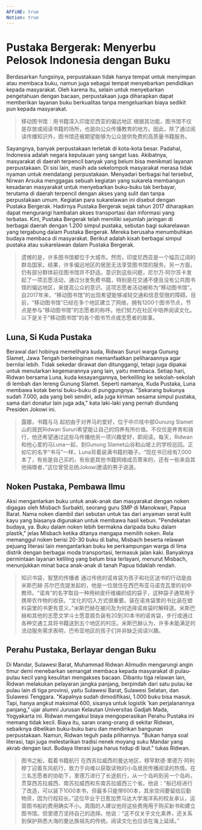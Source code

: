 ```yaml
---
AFFiNE: true
Notion: true
---
```


# Pustaka Bergerak: Menyerbu Pelosok Indonesia dengan Buku

Berdasarkan fungsinya, perpustakaan tidak hanya tempat untuk menyimpan atau membaca buku, namun juga sebagai tempat menyebarkan pendidikan kepada masyarakat. Oleh karena itu, selain untuk menyebarkan pengetahuan dengan bacaan, perpustakaan juga diharapkan dapat memberikan layanan buku berkualitas tanpa mengeluarkan biaya sedikit pun kepada masyarakat.

> 移动图书馆：用书籍深入印度尼西亚的偏远地区
> 根据其功能，图书馆不仅是存放或阅读书籍的场所，也是向公众传播教育的地方。因此，除了通过阅读传播知识外，图书馆还被期望能够为公众提供免费的高质量书籍服务。

Sayangnya, banyak perpustakaan terletak di kota-kota besar. Padahal, Indonesia adalah negara kepulauan yang sangat luas. Akibatnya, masyarakat di daerah terpencil banyak yang belum bisa menikmati layanan perpustakaan. Di sisi lain, masih ada sekelompok masyarakat merasa tidak nyaman untuk mendatangi perpustakaan. Menyadari berbagai hal tersebut, Nirwan Arsuka menggagas sebuah kegiatan yang sukarela membangun kesadaran masyarakat untuk menyebarkan buku-buku tak berbayar, terutama di daerah terpencil dengan akses yang sulit dan tanpa perpustakaan umum. Kegiatan para sukarelawan ini disebut dengan Pustaka Bergerak. Hadirnya Pustaka Bergerak sejak tahun 2017 diharapkan dapat mengurangi hambatan akses transportasi dan informasi yang terbatas. Kini, Pustaka Bergerak telah memiliki sejumlah jaringan di berbagai daerah dengan 1.200 simpul pustaka, sebutan bagi sukarelawan yang tergabung dalam Pustaka Bergerak. Mereka berusaha menumbuhkan budaya membaca di masyarakat. Berikut adalah kisah berbagai simpul pustaka atau sukarelawan dalam Pustaka Bergerak.

> 遗憾的是，许多图书馆都位于大城市。然而，印度尼西亚是一个幅员辽阔的群岛国家。结果，许多偏远地区的居民无法享受图书馆的服务。另一方面，仍有部分群体前往图书馆并不舒适。意识到这些问题，尼尔万·阿尔苏卡发起了一项志愿活动，通过分发免费书籍，特别是在交通不便且没有公共图书馆的偏远地区，来提高公众的意识。这项志愿者活动被称为“移动图书馆”。自2017年来，“移动图书馆”的出现希望能够减轻交通和信息受限的障碍。目前，“移动图书馆”已经在多个地区建立了网络，拥有1200个图书节点，节点是参与“移动图书馆”的志愿者的称呼。他们努力在社区中培养阅读文化。以下是关于“移动图书馆”的各个图书节点或志愿者的故事。

## Luna, Si Kuda Pustaka

Berawal dari hobinya memelihara kuda, Ridwan Sururi warga Gunung Slamet, Jawa Tengah berkeinginan memanfaatkan peliharaannya agar bernilai lebih. Tidak sekedar dirawat dan ditunggangi, tetapi juga dipakai untuk menularkan kegemarannya yang lain, yaitu membaca. Setiap hari, Ridwan bersama Luna, kuda kesayangannya, berkeliling ke sekolah-sekolah di lembah dan lereng Gunung Slamet. Seperti namanya, Kuda Pustaka, Luna membawa kotak berisi buku-buku di punggungnya. "Sekarang bukunya sudah 7.000, ada yang beli sendiri, ada juga kiriman sesama simpul pustaka, sama dari donatur lain juga ada," kata laki-laki yang pernah diundang Presiden Jokowi ini.

> 露娜，书籍与马
> 起初由于对养马的爱好，位于中爪哇中部Gunung Slamet山的居民Ridwan Sururi希望能让自己的饲养有所价值。不仅仅是养育和骑行，他还希望通过这些马传播他另一项兴趣爱好，即阅读。每天，Ridwan和他心爱的马Luna一起，到Gunung Slamet山谷和山坡上的学校巡回。正如它的名字“书马”一样，Luna背着装满书籍的箱子。“现在书已经有7,000本了，有些是自己买的，有些是其他书籍网络成员寄来的，还有一些来自其他捐赠者，”这位曾受总统Jokowi邀请的男子说道。

## Noken Pustaka, Pembawa Ilmu

Aksi mengantarkan buku untuk anak-anak dan masyarakat dengan noken digagas oleh Misbach Surbakti, seorang guru SMP di Manokwari, Papua Barat. Nama noken diambil dari sebutan untuk tas dari anyaman serat kulit kayu yang biasanya digunakan untuk membawa hasil kebun. "Pendekatan budaya, ya. Buku dalam noken lebih bermakna daripada buku dalam plastik," jelas Misbach ketika ditanya mengapa memilih noken. Rela memanggul noken berisi 20-30 buku di bahu, Misbach beserta relawan pejuang literasi lain mengantarkan buku ke perkampungan warga di lima distrik dengan berbagai moda transportasi, termasuk jalan kaki. Banyaknya permintaan layanan keliling yang belum bisa terlayani, menurut Misbach, menunjukkan minat baca anak-anak di tanah Papua tidaklah rendah.

> 知识书袋，智慧的传播者
> 通过传统的诺肯袋为孩子和社区送书的行动是由米斯巴赫·苏尔巴克提发起的，他是一位居住在西巴布亚马诺克瓦里的初中教师。“诺肯”的名字取自一种用树皮纤维编织成的袋子，这种袋子通常用于携带农作物的收获。“文化的切入方式很重要。装在诺肯袋里的书比装在塑料袋里的书更有意义，”米斯巴赫在被问及为何选择诺肯袋时解释道。米斯巴赫和其他的志愿文学斗士愿意肩负装有20到30本书的诺肯袋，步行或通过各种交通工具将书籍送到五个地区的村庄。米斯巴赫认为，许多未能满足的流动服务需求表明，巴布亚地区的孩子们并非缺乏阅读兴趣。

## Perahu Pustaka, Berlayar dengan Buku

Di Mandar, Sulawesi Barat, Muhammad Ridwan Alimudin mengarungi angin timur demi menebarkan semangat membaca kepada masyarakat di pulau-pulau kecil yang kesulitan mengakses bacaan. Dibantu tiga relawan lain, Ridwan melakukan pelayaran jangka panjang, berpindah dari satu pulau ke pulau lain di tiga provinsi, yaitu Sulawesi Barat, Sulawesi Selatan, dan Sulawesi Tenggara. "Kapalnya sudah dimodifikasi, 1.000 buku bisa masuk. Tapi, hanya angkut maksimal 600, sisanya untuk logistik 'kan perjalanannya panjang," ujar alumni Jurusan Kelautan Universitas Gadjah Mada, Yogyakarta ini. Ridwan mengakui biaya mengoperasikan Perahu Pustaka ini memang tidak kecil. Biaya itu, saran orang-orang di sekitar Ridwan, sebaiknya dibelikan buku-buku baru dan mendirikan bangunan perpustakaan. Namun, Ridwan teguh pada pilihannya. "Bukan hanya soal literasi, tapi juga melestarikan tradisi nenek moyang suku Mandar yang akrab dengan laut. Budaya literasi juga harus hidup di laut." tukas Ridwan.

> 图书之船，载着书籍航行
> 在西苏拉威西的曼达地区，穆罕默德·里德万·阿利穆丁迎着东风航行，致力于向难以获取读物的小岛居民传播阅读的热情。在三名志愿者的协助下，里德万进行了长途航行，从一个岛屿到另一个岛屿，贯穿西苏拉威西、南苏拉威西和东南苏拉威西三个省。他说：“船已经进行了改造，可以装下1000本书，但最多只能带600本，其余空间要留给后勤物资，因为行程较长。”这位毕业于日惹加贾马达大学海洋系的校友承认，运营图书船的费用确实不小。周围的人建议他将这些费用用于购买新书和建立图书馆。但里德万坚持自己的选择。他说：“这不仅关乎文化素养，还关系到保护熟悉大海的曼达族祖先的传统。阅读文化也应该在海上延续。”
